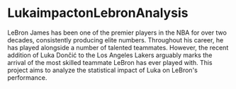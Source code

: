 # LukaimpactonLebronAnalysis
LeBron James has been one of the premier players in the NBA for over two decades, 
consistently producing elite numbers. Throughout his career, he has played 
alongside a number of talented teammates. However, the recent addition of 
Luka Dončić to the Los Angeles Lakers arguably marks the arrival of the most 
skilled teammate LeBron has ever played with. This project aims to analyze the 
statistical impact of Luka on LeBron's performance. 
